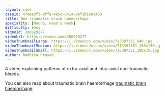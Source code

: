 ```yaml
---
layout: case
caseId: 47dee0f3-9ffe-4e5c-841a-86f1b1a01463
title: Non-traumatic brain haemorrhage
speciality: [Neuro, Head & Neck]
difficulty: Easy
videoId: 280029277
videoUrl: https://vimeo.com/280029277
videoThumbnailLarge: https://i.vimeocdn.com/video/713397351_640.jpg
videoThumbnailMedium: https://i.vimeocdn.com/video/713397351_200x150.jpg
videoThumbnailSmall: https://i.vimeocdn.com/video/713397351_100x75.jpg
author: Radhika Prasad
---
```


A video explaining patterns of extra-axial and intra-axial non-traumatic bleeds.

You can also read about traumatic brain haemorrhage <a href="http://radiologymasters.com/cases/traumatic-brain-haemorrhage/">traumatic brain haemorrhage</a>
